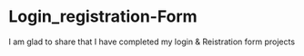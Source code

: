 # Login_registration-Form
I am glad to share that I have completed my login &amp; Reistration form projects
